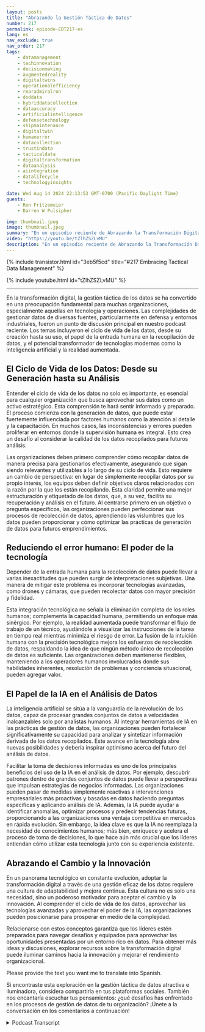 ```yaml
---
layout: posts
title: "Abrazando la Gestión Táctica de Datos"
number: 217
permalink: episode-EDT217-es
lang: es
nav_exclude: true
nav_order: 217
tags:
    - datamanagement
    - techinnovation
    - decisionmaking
    - augmentedreality
    - digitaltwins
    - operationalefficiency
    - rearadmiralron
    - doddata
    - hybriddatacollection
    - dataaccuracy
    - artificialintelligence
    - defensetechnology
    - shipmaintenance
    - digitaltwin
    - humanerror
    - datacollection
    - trustindata
    - tacticaldata
    - digitaltransformation
    - dataanalysis
    - aiintegration
    - datalifecycle
    - technologyinsights

date: Wed Aug 14 2024 22:13:53 GMT-0700 (Pacific Daylight Time)
guests:
    - Ron Fritzemeier
    - Darren W Pulsipher

img: thumbnail.jpeg
image: thumbnail.jpeg
summary: "En un episodio reciente de Abrazando la Transformación Digital, nos sumergimos de lleno en el fascinante mundo de la gestión de datos y la inteligencia artificial (IA), con un enfoque particular en el papel que desempeñan en la defensa y las operaciones. Tuvimos el privilegio de recibir al Almirante Ron Fritzemeier, retirado, un veterano en este campo, que compartió sus conocimientos e intrigantes experiencias. Vamos a profundizar en algunos de los temas que tocamos."
video: "https://youtu.be/tZlhZSZLvMU"
description: "En un episodio reciente de Abrazando la Transformación Digital, nos sumergimos de lleno en el fascinante mundo de la gestión de datos y la inteligencia artificial (IA), con un enfoque particular en el papel que desempeñan en la defensa y las operaciones. Tuvimos el privilegio de recibir al Almirante Ron Fritzemeier, retirado, un veterano en este campo, que compartió sus conocimientos e intrigantes experiencias. Vamos a profundizar en algunos de los temas que tocamos."
---
```


<div>
{% include transistor.html id="3eb5f5cd" title="#217 Embracing Tactical Data Management" %}

{% include youtube.html id="tZlhZSZLvMU" %}
</div>

---

En la transformación digital, la gestión táctica de los datos se ha convertido en una preocupación fundamental para muchas organizaciones, especialmente aquellas en tecnología y operaciones. Las complejidades de gestionar datos de diversas fuentes, particularmente en defensa y entornos industriales, fueron un punto de discusión principal en nuestro podcast reciente. Los temas incluyeron el ciclo de vida de los datos, desde su creación hasta su uso, el papel de la entrada humana en la recopilación de datos, y el potencial transformador de tecnologías modernas como la inteligencia artificial y la realidad aumentada.


## El Ciclo de Vida de los Datos: Desde su Generación hasta su Análisis

Entender el ciclo de vida de los datos no solo es importante, es esencial para cualquier organización que busca aprovechar sus datos como un activo estratégico. Esta comprensión te hará sentir informado y preparado. El proceso comienza con la generación de datos, que puede estar fuertemente influenciada por factores humanos como la atención al detalle y la capacitación. En muchos casos, las inconsistencias y errores pueden proliferar en entornos donde la supervisión humana es integral. Esto crea un desafío al considerar la calidad de los datos recopilados para futuros análisis.

Las organizaciones deben primero comprender cómo recopilar datos de manera precisa para gestionarlos efectivamente, asegurando que sigan siendo relevantes y utilizables a lo largo de su ciclo de vida. Esto requiere un cambio de perspectiva: en lugar de simplemente recopilar datos por su propio interés, los equipos deben definir objetivos claros relacionados con la razón por la que los están recopilando. Esta claridad permite una mejor estructuración y etiquetado de los datos, que, a su vez, facilita su recuperación y análisis en el futuro. Al centrarse primero en un objetivo o pregunta específicos, las organizaciones pueden perfeccionar sus procesos de recolección de datos, aprendiendo las vislumbres que los datos pueden proporcionar y cómo optimizar las prácticas de generación de datos para futuros emprendimientos.

## Reduciendo el error humano: El poder de la tecnología

Depender de la entrada humana para la recolección de datos puede llevar a varias inexactitudes que pueden surgir de interpretaciones subjetivas. Una manera de mitigar este problema es incorporar tecnologías avanzadas, como drones y cámaras, que pueden recolectar datos con mayor precisión y fidelidad.

Esta integración tecnológica no señala la eliminación completa de los roles humanos; complementa la capacidad humana, permitiendo un enfoque más sinérgico. Por ejemplo, la realidad aumentada puede transformar el flujo de trabajo de un técnico, ayudándole a visualizar las instrucciones de la tarea en tiempo real mientras minimiza el riesgo de error. La fusión de la intuición humana con la precisión tecnológica mejora los esfuerzos de recolección de datos, respaldando la idea de que ningún método único de recolección de datos es suficiente. Las organizaciones deben mantenerse flexibles, manteniendo a los operadores humanos involucrados donde sus habilidades inherentes, resolución de problemas y conciencia situacional, pueden agregar valor.

## El Papel de la IA en el Análisis de Datos

La inteligencia artificial se sitúa a la vanguardia de la revolución de los datos, capaz de procesar grandes conjuntos de datos a velocidades inalcanzables solo por analistas humanos. Al integrar herramientas de IA en las prácticas de gestión de datos, las organizaciones pueden fortalecer significativamente su capacidad para analizar y sintetizar información derivada de los datos recopilados. Este avance en la tecnología abre nuevas posibilidades y debería inspirar optimismo acerca del futuro del análisis de datos.

Facilitar la toma de decisiones informadas es uno de los principales beneficios del uso de la IA en el análisis de datos. Por ejemplo, descubrir patrones dentro de grandes conjuntos de datos puede llevar a perspectivas que impulsan estrategias de negocios informadas. Las organizaciones pueden pasar de medidas simplemente reactivas a intervenciones empresariales más proactivas y basadas en datos haciendo preguntas específicas y aplicando análisis de IA. Además, la IA puede ayudar a identificar anomalías, optimizar procesos y predecir tendencias futuras, proporcionando a las organizaciones una ventaja competitiva en mercados en rápida evolución. Sin embargo, la idea clave es que la IA no reemplaza la necesidad de conocimientos humanos; más bien, enriquece y acelera el proceso de toma de decisiones, lo que hace aún más crucial que los líderes entiendan cómo utilizar esta tecnología junto con su experiencia existente.

## Abrazando el Cambio y la Innovación

En un panorama tecnológico en constante evolución, adoptar la transformación digital a través de una gestión eficaz de los datos requiere una cultura de adaptabilidad y mejora continua. Esta cultura no es solo una necesidad, sino un poderoso motivador para aceptar el cambio y la innovación. Al comprender el ciclo de vida de los datos, aprovechar las tecnologías avanzadas y aprovechar el poder de la IA, las organizaciones pueden posicionarse para prosperar en medio de la complejidad.

Relacionarse con estos conceptos garantiza que los líderes estén preparados para navegar desafíos y equipados para aprovechar las oportunidades presentadas por un entorno rico en datos. Para obtener más ideas y discusiones, explorar recursos sobre la transformación digital puede iluminar caminos hacia la innovación y mejorar el rendimiento organizacional.

Please provide the text you want me to translate into Spanish.

Si encontraste esta exploración en la gestión táctica de datos atractiva e iluminadora, considera compartirla en tus plataformas sociales. También nos encantaría escuchar tus pensamientos: ¿qué desafíos has enfrentado en los procesos de gestión de datos de tu organización? ¡Únete a la conversación en los comentarios a continuación!



<details>
<summary> Podcast Transcript </summary>

<p></p>

</details>
